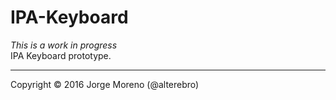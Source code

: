 # IPA-Keyboard

*This is a work in progress*<br />IPA Keyboard prototype.

---

Copyright © 2016 Jorge Moreno (@alterebro)
